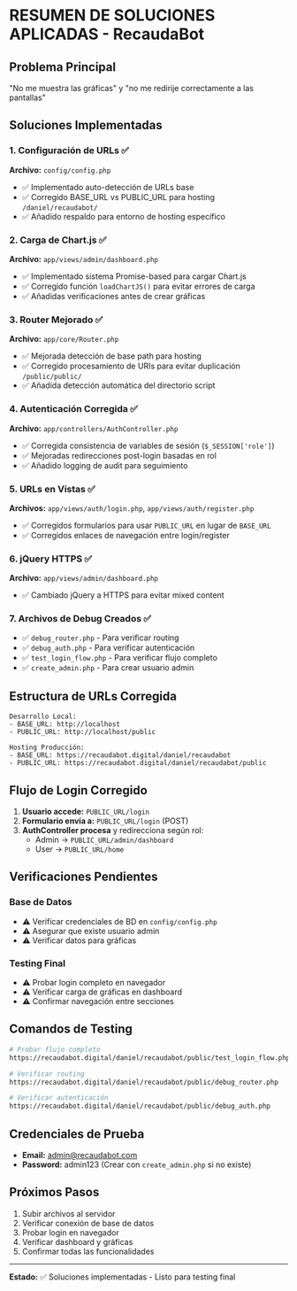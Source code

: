# RESUMEN DE SOLUCIONES APLICADAS - RecaudaBot

## Problema Principal
"No me muestra las gráficas" y "no me redirije correctamente a las pantallas"

## Soluciones Implementadas

### 1. Configuración de URLs ✅
**Archivo:** `config/config.php`
- ✅ Implementado auto-detección de URLs base
- ✅ Corregido BASE_URL vs PUBLIC_URL para hosting `/daniel/recaudabot/`
- ✅ Añadido respaldo para entorno de hosting específico

### 2. Carga de Chart.js ✅
**Archivo:** `app/views/admin/dashboard.php`
- ✅ Implementado sistema Promise-based para cargar Chart.js
- ✅ Corregido función `loadChartJS()` para evitar errores de carga
- ✅ Añadidas verificaciones antes de crear gráficas

### 3. Router Mejorado ✅
**Archivo:** `app/core/Router.php`
- ✅ Mejorada detección de base path para hosting
- ✅ Corregido procesamiento de URIs para evitar duplicación `/public/public/`
- ✅ Añadida detección automática del directorio script

### 4. Autenticación Corregida ✅
**Archivo:** `app/controllers/AuthController.php`
- ✅ Corregida consistencia de variables de sesión (`$_SESSION['role']`)
- ✅ Mejoradas redirecciones post-login basadas en rol
- ✅ Añadido logging de audit para seguimiento

### 5. URLs en Vistas ✅
**Archivos:** `app/views/auth/login.php`, `app/views/auth/register.php`
- ✅ Corregidos formularios para usar `PUBLIC_URL` en lugar de `BASE_URL`
- ✅ Corregidos enlaces de navegación entre login/register

### 6. jQuery HTTPS ✅
**Archivo:** `app/views/admin/dashboard.php`
- ✅ Cambiado jQuery a HTTPS para evitar mixed content

### 7. Archivos de Debug Creados ✅
- ✅ `debug_router.php` - Para verificar routing
- ✅ `debug_auth.php` - Para verificar autenticación
- ✅ `test_login_flow.php` - Para verificar flujo completo
- ✅ `create_admin.php` - Para crear usuario admin

## Estructura de URLs Corregida

```
Desarrollo Local:
- BASE_URL: http://localhost
- PUBLIC_URL: http://localhost/public

Hosting Producción:
- BASE_URL: https://recaudabot.digital/daniel/recaudabot
- PUBLIC_URL: https://recaudabot.digital/daniel/recaudabot/public
```

## Flujo de Login Corregido

1. **Usuario accede:** `PUBLIC_URL/login`
2. **Formulario envía a:** `PUBLIC_URL/login` (POST)
3. **AuthController procesa** y redirecciona según rol:
   - Admin → `PUBLIC_URL/admin/dashboard`
   - User → `PUBLIC_URL/home`

## Verificaciones Pendientes

### Base de Datos
- ⚠️ Verificar credenciales de BD en `config/config.php`
- ⚠️ Asegurar que existe usuario admin
- ⚠️ Verificar datos para gráficas

### Testing Final
- ⚠️ Probar login completo en navegador
- ⚠️ Verificar carga de gráficas en dashboard
- ⚠️ Confirmar navegación entre secciones

## Comandos de Testing

```bash
# Probar flujo completo
https://recaudabot.digital/daniel/recaudabot/public/test_login_flow.php

# Verificar routing
https://recaudabot.digital/daniel/recaudabot/public/debug_router.php

# Verificar autenticación
https://recaudabot.digital/daniel/recaudabot/public/debug_auth.php
```

## Credenciales de Prueba
- **Email:** admin@recaudabot.com
- **Password:** admin123
(Crear con `create_admin.php` si no existe)

## Próximos Pasos

1. Subir archivos al servidor
2. Verificar conexión de base de datos
3. Probar login en navegador
4. Verificar dashboard y gráficas
5. Confirmar todas las funcionalidades

---
**Estado:** ✅ Soluciones implementadas - Listo para testing final